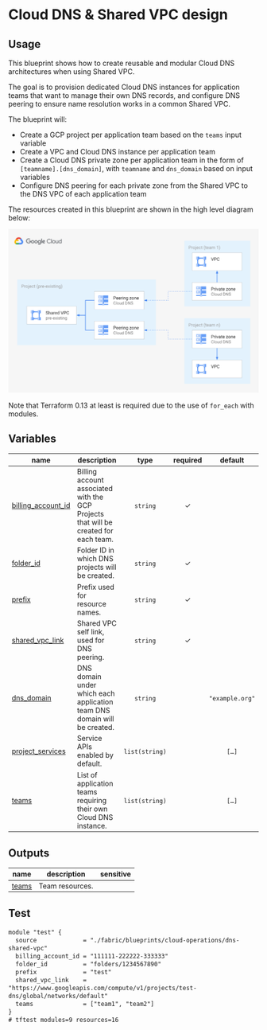 # Cloud DNS & Shared VPC design

## Usage

This blueprint shows how to create reusable and modular Cloud DNS architectures when using Shared VPC.

The goal is to provision dedicated Cloud DNS instances for application teams that want to manage their own DNS records, and configure DNS peering to ensure name resolution works in a common Shared VPC.

The blueprint will:

- Create a GCP project per application team based on the `teams` input variable
- Create a VPC and Cloud DNS instance per application team
- Create a Cloud DNS private zone per application team in the form of `[teamname].[dns_domain]`, with `teamname` and `dns_domain` based on input variables
- Configure DNS peering for each private zone from the Shared VPC to the DNS VPC of each application team

The resources created in this blueprint are shown in the high level diagram below:

<img src="diagram.png" width="640px">

Note that Terraform 0.13 at least is required due to the use of `for_each` with modules.
<!-- BEGIN TFDOC -->

## Variables

| name | description | type | required | default |
|---|---|:---:|:---:|:---:|
| [billing_account_id](variables.tf#L17) | Billing account associated with the GCP Projects that will be created for each team. | <code>string</code> | ✓ |  |
| [folder_id](variables.tf#L28) | Folder ID in which DNS projects will be created. | <code>string</code> | ✓ |  |
| [prefix](variables.tf#L33) | Prefix used for resource names. | <code>string</code> | ✓ |  |
| [shared_vpc_link](variables.tf#L51) | Shared VPC self link, used for DNS peering. | <code>string</code> | ✓ |  |
| [dns_domain](variables.tf#L22) | DNS domain under which each application team DNS domain will be created. | <code>string</code> |  | <code>&#34;example.org&#34;</code> |
| [project_services](variables.tf#L42) | Service APIs enabled by default. | <code>list&#40;string&#41;</code> |  | <code title="&#91;&#10;  &#34;compute.googleapis.com&#34;,&#10;  &#34;dns.googleapis.com&#34;,&#10;&#93;">&#91;&#8230;&#93;</code> |
| [teams](variables.tf#L56) | List of application teams requiring their own Cloud DNS instance. | <code>list&#40;string&#41;</code> |  | <code title="&#91;&#10;  &#34;team1&#34;,&#10;  &#34;team2&#34;,&#10;&#93;">&#91;&#8230;&#93;</code> |

## Outputs

| name | description | sensitive |
|---|---|:---:|
| [teams](outputs.tf#L17) | Team resources. |  |

<!-- END TFDOC -->

## Test

```hcl
module "test" {
  source             = "./fabric/blueprints/cloud-operations/dns-shared-vpc"
  billing_account_id = "111111-222222-333333"
  folder_id          = "folders/1234567890"
  prefix             = "test"
  shared_vpc_link    = "https://www.googleapis.com/compute/v1/projects/test-dns/global/networks/default"
  teams              = ["team1", "team2"]
}
# tftest modules=9 resources=16
```
